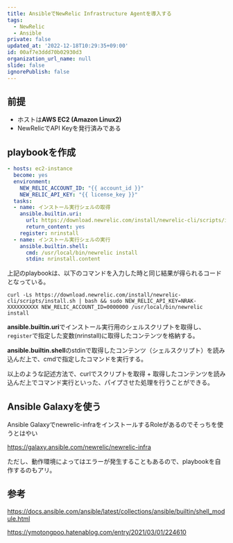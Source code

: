 ```yaml
---
title: AnsibleでNewRelic Infrastructure Agentを導入する
tags:
  - NewRelic
  - Ansible
private: false
updated_at: '2022-12-18T10:29:35+09:00'
id: 00af7e3ddd70b02930d3
organization_url_name: null
slide: false
ignorePublish: false
---
```

## 前提
- ホストは**AWS EC2 (Amazon Linux2)**
- NewRelicでAPI Keyを発行済みである


## playbookを作成

```yaml
- hosts: ec2-instance
  become: yes
  environment:
    NEW_RELIC_ACCOUNT_ID: "{{ account_id }}"
    NEW_RELIC_API_KEY: "{{ license_key }}"
  tasks:
  - name: インストール実行シェルの取得
    ansible.builtin.uri:
      url: https://download.newrelic.com/install/newrelic-cli/scripts/install.sh
      return_content: yes
    register: nrinstall
  - name: インストール実行シェルの実行
    ansible.builtin.shell:
      cmd: /usr/local/bin/newrelic install
      stdin: nrinstall.content
```


上記のplaybookは、以下のコマンドを入力した時と同じ結果が得られるコードとなっている。

`curl -Ls https://download.newrelic.com/install/newrelic-cli/scripts/install.sh | bash && sudo NEW_RELIC_API_KEY=NRAK-XXXXXXXXXX NEW_RELIC_ACCOUNT_ID=0000000 /usr/local/bin/newrelic install
`

**ansible.builtin.uri**でインストール実行用のシェルスクリプトを取得し、
`register`で指定した変数(nrinstall)に取得したコンテンツを格納する。

**ansible.builtin.shell**のstdinで取得したコンテンツ（シェルスクリプト）を読み込んだ上で、cmdで指定したコマンドを実行する。

以上のような記述方法で、curlでスクリプトを取得 + 取得したコンテンツを読み込んだ上でコマンド実行といった、パイプさせた処理を行うことができる。


## Ansible Galaxyを使う

Ansible Galaxyでnewrelic-infraをインストールするRoleがあるのでそっちを使うとはやい

https://galaxy.ansible.com/newrelic/newrelic-infra

ただし、動作環境によってはエラーが発生することもあるので、playbookを自作するのもアリ。

## 参考

https://docs.ansible.com/ansible/latest/collections/ansible/builtin/shell_module.html

https://ymotongpoo.hatenablog.com/entry/2021/03/01/224610

